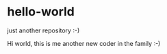 # hello-world
just another repository :-)

Hi world, this is me another new coder in the family :-)

